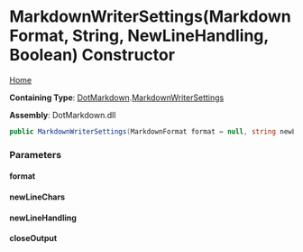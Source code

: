 # MarkdownWriterSettings\(MarkdownFormat, String, NewLineHandling, Boolean\) Constructor

[Home](../../../README.md)

**Containing Type**: [DotMarkdown](../../README.md)\.[MarkdownWriterSettings](../README.md)

**Assembly**: DotMarkdown\.dll

```csharp
public MarkdownWriterSettings(MarkdownFormat format = null, string newLineChars = null, NewLineHandling newLineHandling = Replace, bool closeOutput = false)
```

### Parameters

#### format

#### newLineChars

#### newLineHandling

#### closeOutput

